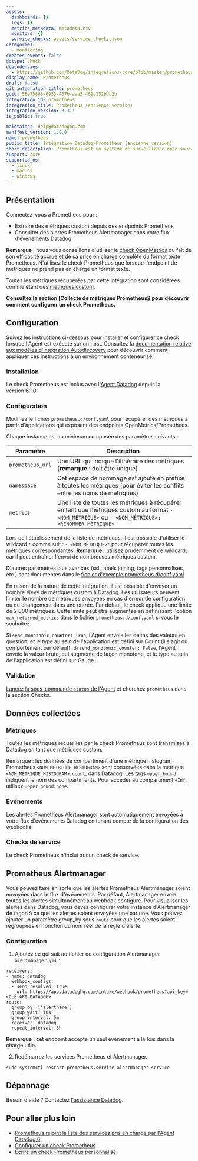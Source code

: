 ```yaml
---
assets:
  dashboards: {}
  logs: {}
  metrics_metadata: metadata.csv
  monitors: {}
  service_checks: assets/service_checks.json
categories:
  - monitoring
creates_events: false
ddtype: check
dependencies:
  - https://github.com/DataDog/integrations-core/blob/master/prometheus/README.md
display_name: Prometheus
draft: false
git_integration_title: prometheus
guid: 58e75868-0933-407b-aaa5-469c252bdb2b
integration_id: prometheus
integration_title: Prometheus (ancienne version)
integration_version: 3.3.1
is_public: true

maintainer: help@datadoghq.com
manifest_version: 1.0.0
name: prometheus
public_title: Intégration Datadog/Prometheus (ancienne version)
short_description: Prometheus est un système de surveillance open source pour les données de métriques de séries temporelles
support: core
supported_os:
  - linux
  - mac_os
  - windows
---
```

## Présentation

Connectez-vous à Prometheus pour :
- Extraire des métriques custom depuis des endpoints Prometheus
- Consulter des alertes Prometheus Alertmanager dans votre flux d'événements Datadog

**Remarque :** nous vous conseillons d'utiliser le [check OpenMetrics][1] du fait de son efficacité accrue et de sa prise en charge complète du format texte Prometheus. N'utilisez le check Prometheus que lorsque l'endpoint de métriques ne prend pas en charge un format texte.

<div class="alert alert-warning">
Toutes les métriques récupérées par cette intégration sont considérées comme étant des <a href="https://docs.datadoghq.com/developers/metrics/custom_metrics">métriques custom</a>.
</div>

**Consultez la section [Collecte de métriques Prometheus[2] pour découvrir comment configurer un check Prometheus.**

## Configuration

Suivez les instructions ci-dessous pour installer et configurer ce check lorsque l'Agent est exécuté sur un host. Consultez la [documentation relative aux modèles d'intégration Autodiscovery][3] pour découvrir comment appliquer ces instructions à un environnement conteneurisé.

### Installation

Le check Prometheus est inclus avec l'[Agent Datadog][4] depuis la version 6.1.0.

### Configuration

Modifiez le fichier `prometheus.d/conf.yaml` pour récupérer des métriques à partir d'applications qui exposent des endpoints OpenMetrics/Prometheus.

Chaque instance est au minimum composée des paramètres suivants :

| Paramètre          | Description                                                                                                         |
| ---------------- | ------------------------------------------------------------------------------------------------------------------- |
| `prometheus_url` | Une URL qui indique l'itinéraire des métriques (**remarque :** doit être unique)                                                    |
| `namespace`      | Cet espace de nommage est ajouté en préfixe à toutes les métriques (pour éviter les conflits entre les noms de métriques)                                        |
| `metrics`        | Une liste de toutes les métriques à récupérer en tant que métriques custom au format `- <NOM_MÉTRIQUE>` ou `- <NOM_MÉTRIQUE>: <RENOMMER_MÉTRIQUE>` |

Lors de l'établissement de la liste de métriques, il est possible d'utiliser le wildcard `*` comme suit : `- <NOM_MÉTRIQUE>*` pour récupérer toutes les métriques correspondantes. **Remarque :** utilisez prudemment ce wildcard, car il peut entraîner l'envoi de nombreuses métriques custom.

D'autres paramètres plus avancés (ssl, labels joining, tags personnalisés, etc.) sont documentés dans le [fichier d'exemple prometheus.d/conf.yaml][5]

En raison de la nature de cette intégration, il est possible d'envoyer un nombre élevé de métriques custom à Datadog. Les utilisateurs peuvent limiter le nombre de métriques envoyées en cas d'erreur de configuration ou de changement dans une entrée. Par défaut, le check applique une limite de 2 000 métriques. Cette limite peut être augmentée en définissant l'option `max_returned_metrics` dans le fichier `prometheus.d/conf.yaml` si vous le souhaitez.

Si `send_monotonic_counter: True`, l'Agent envoie les deltas des valeurs en question, et le type au sein de l'application est défini sur Count (il s'agit du comportement par défaut). Si `send_monotonic_counter: False`, l'Agent envoie la valeur brute, qui augmente de façon monotone, et le type au sein de l'application est défini sur Gauge.

### Validation

[Lancez la sous-commande `status` de l'Agent][6] et cherchez `prometheus` dans la section Checks.

## Données collectées

### Métriques

Toutes les métriques recueillies par le check Prometheus sont transmises à Datadog en tant que métriques custom.

Remarque : les données de compartiment d'une métrique histogram Prometheus `<NOM_MÉTRIQUE_HISTOGRAM>` sont conservées dans la métrique `<NOM_MÉTRIQUE_HISTOGRAM>.count`, dans Datadog. Les tags `upper_bound` indiquent le nom des compartiments. Pour accéder au compartiment `+Inf`, utilisez `upper_bound:none`.

### Événements

Les alertes Prometheus Alertmanager sont automatiquement envoyées à votre flux d'événements Datadog en tenant compte de la configuration des webhooks.

### Checks de service

Le check Prometheus n'inclut aucun check de service.

## Prometheus Alertmanager
Vous pouvez faire en sorte que les alertes Prometheus Alertmanager soient envoyées dans le flux d'événements. Par défaut, Alertmanager envoie toutes les alertes simultanément au webhook configuré. Pour visualiser les alertes dans Datadog, vous devez configurer votre instance d'Alertmanager de façon à ce que les alertes soient envoyées une par une. Vous pouvez ajouter un paramètre group_by sous `route` pour que les alertes soient regroupées en fonction du nom réel de la règle d'alerte.

### Configuration
1. Ajoutez ce qui suit au fichier de configuration Alertmanager `alertmanager.yml` :
```
receivers:
- name: datadog
  webhook_configs:
  - send_resolved: true
    url: https://app.datadoghq.com/intake/webhook/prometheus?api_key=<CLÉ_API_DATADOG>
route:
  group_by: ['alertname']
  group_wait: 10s
  group_interval: 5m
  receiver: datadog
  repeat_interval: 3h
```

**Remarque** : cet endpoint accepte un seul événement à la fois dans la charge utile.

2. Redémarrez les services Prometheus et Alertmanager.
```
sudo systemctl restart prometheus.service alertmanager.service
```

## Dépannage

Besoin d'aide ? Contactez [l'assistance Datadog][7].

## Pour aller plus loin

- [Prometheus rejoint la liste des services pris en charge par l'Agent Datadog 6][8]
- [Configurer un check Prometheus][9]
- [Écrire un check Prometheus personnalisé][10]

[1]: https://docs.datadoghq.com/fr/integrations/openmetrics/
[2]: https://docs.datadoghq.com/fr/getting_started/integrations/prometheus/
[3]: https://docs.datadoghq.com/fr/getting_started/integrations/prometheus?tab=docker#configuration
[4]: https://app.datadoghq.com/account/settings#agent
[5]: https://github.com/DataDog/integrations-core/blob/master/prometheus/datadog_checks/prometheus/data/conf.yaml.example
[6]: https://docs.datadoghq.com/fr/agent/guide/agent-commands/#agent-status-and-information
[7]: https://docs.datadoghq.com/fr/help/
[8]: https://www.datadoghq.com/blog/monitor-prometheus-metrics
[9]: https://docs.datadoghq.com/fr/agent/prometheus/
[10]: https://docs.datadoghq.com/fr/developers/prometheus/

